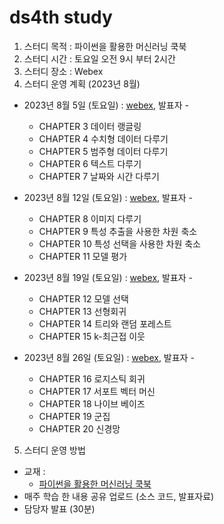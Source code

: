 # ds4th study
1) 스터디 목적 : 파이썬을 활용한 머신러닝 쿡북
2) 스터디 시간 : 토요일 오전 9시 부터 2시간
3) 스터디 장소 : Webex
4) 스터디 운영 계획 (2023년 8월)

- 2023년 8월 5일 (토요일) : [webex](), 발표자 - 
  - CHAPTER 3 데이터 랭글링
  - CHAPTER 4 수치형 데이터 다루기
  - CHAPTER 5 범주형 데이터 다루기
  - CHAPTER 6 텍스트 다루기
  - CHAPTER 7 날짜와 시간 다루기

- 2023년 8월 12일 (토요일) : [webex](), 발표자 - 
  - CHAPTER 8 이미지 다루기
  - CHAPTER 9 특성 추출을 사용한 차원 축소
  - CHAPTER 10 특성 선택을 사용한 차원 축소
  - CHAPTER 11 모델 평가

- 2023년 8월 19일 (토요일) : [webex](), 발표자 - 
  - CHAPTER 12 모델 선택
  - CHAPTER 13 선형회귀
  - CHAPTER 14 트리와 랜덤 포레스트
  - CHAPTER 15 k-최근접 이웃

- 2023년 8월 26일 (토요일) : [webex](), 발표자 - 
  - CHAPTER 16 로지스틱 회귀
  - CHAPTER 17 서포트 벡터 머신
  - CHAPTER 18 나이브 베이즈
  - CHAPTER 19 군집
  - CHAPTER 20 신경망

5) 스터디 운영 방법
- 교재 : 
  - [파이썬을 활용한 머신러닝 쿡북](https://ridibooks.com/books/443000724?_s=search&_q=%ED%8C%8C%EC%9D%B4%EC%8D%AC%EC%9D%84+%ED%99%9C%EC%9A%A9%ED%95%9C+%EB%A8%B8%EC%8B%A0%EB%9F%AC%EB%8B%9D+%EC%BF%A1%EB%B6%81&_rdt_sid=search&_rdt_idx=0)
- 매주 학습 한 내용 공유 업로드 (소스 코드, 발표자료)
- 담당자 발표 (30분)

